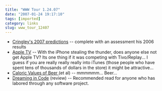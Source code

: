 ```yaml
---
title: "WWW Tour 1.24.07"
date: "2007-01-24 19:17:10"
tags: [imported]
category: links
slug: www_tour_12407
---
```

	
<ul>
    <li><a href="http://www.pbs.org/cringely/pulpit/2007/pulpit_20070105_001440.html">Cringley's 2007 predictions</a> -- complete with an assessment his 2006 results</li>
    <li><a href="http://www.apple.com/appletv/">Apple TV</a> -- With the iPhone stealing the thunder, does anyone else not get Apple TV? Its one thing if it was competing with Tivo/Replay... I guess if you are really really really into iTunes (those people who have spent tens of thousands of dollars in the store) it might be attractive...</li>
    <li><a title="Yay for Yuengling" href="http://www.rochester.edu/uhs/healthtopics/Alcohol/caloricvalues.html">Caloric Values of Beer </a>(et al) -- mmmmmm... Beer...</li>
    <li><a title="Joel on Software" href="http://www.joelonsoftware.com/items/2007/01/21.html">Dreaming in Code</a> (review) -- Recommended read for anyone who has labored through any software project.</li>
</ul>

